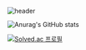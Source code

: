 
![header](https://capsule-render.vercel.app/api?type=wave&color=auto&height=300&section=header&text=Hdddhdd%20&fontSize=90)

![Anurag's GitHub stats](https://github-readme-stats.vercel.app/api?username=hdddhdd&show_icons=true&theme=transparent)

[![Solved.ac 프로필](http://mazassumnida.wtf/api/generate_badge?boj={hdddhdd})](https://solved.ac/{hdddhdd})
